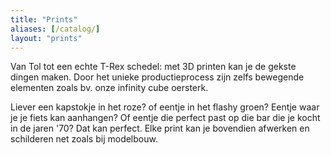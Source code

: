 ```yaml
---
title: "Prints"
aliases: [/catalog/]
layout: "prints"
---
```

Van Tol tot een echte T-Rex schedel: met 3D printen kan je de gekste dingen maken. Door het unieke productieprocess zijn zelfs bewegende elementen zoals bv. onze infinity cube oersterk. 

Liever een kapstokje in het roze? of eentje in het flashy groen? Eentje waar je je fiets kan aanhangen? Of eentje die perfect past op die bar die je kocht in de jaren '70? Dat kan perfect. Elke print kan je bovendien afwerken en schilderen net zoals bij modelbouw.

